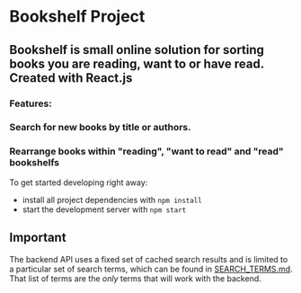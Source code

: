 # Bookshelf Project

## Bookshelf is small online solution for sorting books you are reading, want to or have read. Created with React.js

### Features:

### Search for new books by title or authors.

### Rearrange books within "reading", "want to read" and "read" bookshelfs

To get started developing right away:

- install all project dependencies with `npm install`
- start the development server with `npm start`

## Important

The backend API uses a fixed set of cached search results and is limited to a particular set of search terms, which can be found in [SEARCH_TERMS.md](SEARCH_TERMS.md). That list of terms are the _only_ terms that will work with the backend.
